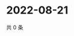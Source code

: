 # 2022-08-21

共 0 条

<!-- BEGIN WEIBO -->
<!-- 最后更新时间 Sun Aug 21 2022 05:14:00 GMT+0800 (China Standard Time) -->

<!-- END WEIBO -->
